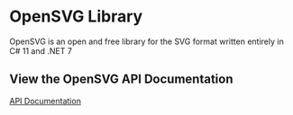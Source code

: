 # OpenSVG Library
OpenSVG is an open and free library for the SVG format written entirely in C# 11 and .NET 7

## View the OpenSVG API Documentation
<a href="https://hexmerlin.github.io/OpenSVG/api/OpenSvg.html">API Documentation</a>
